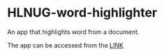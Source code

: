 # HLNUG-word-highlighter
An app that highlights word from a document.

The app can be accessed from the [LINK](https://hlnug-word-highlighter.streamlit.app/)
